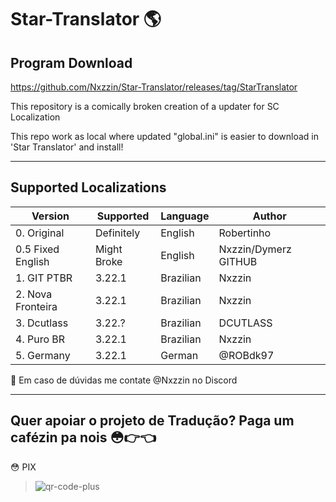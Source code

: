 # Star-Translator 🌎
## Program Download 
https://github.com/Nxzzin/Star-Translator/releases/tag/StarTranslator

 This repository is a comically broken creation of a updater for SC Localization
 
This repo work as local where updated "global.ini" is easier to download in 'Star Translator' and install! 

---
## Supported Localizations

| Version | Supported | Language | Author |
|---|---|---|---|
| 0. Original | Definitely | English | Robertinho |
| 0.5 Fixed English | Might Broke | English | Nxzzin/Dymerz GITHUB |
| 1. GIT PTBR| 3.22.1 | Brazilian | Nxzzin |
| 2. Nova Fronteira | 3.22.1 | Brazilian  | Nxzzin |
| 3. Dcutlass | 3.22.? | Brazilian  | DCUTLASS |
| 4. Puro BR | 3.22.1 | Brazilian | Nxzzin |
| 5. Germany | 3.22.1 | German | @ROBdk97 |

🛑 Em caso de dúvidas me contate @Nxzzin no Discord

---
## Quer apoiar o projeto de Tradução? Paga um cafézin pa nois 😳👉👈
😳 PIX
> ![qr-code-plus](https://github.com/Nxzzin/Star-Translator/assets/148262077/c3e252d2-5836-4e30-8cf6-2d3a302c70bd)
